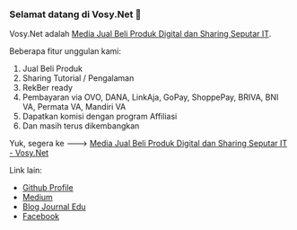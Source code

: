 ### Selamat datang di Vosy.Net 👋

Vosy.Net adalah [Media Jual Beli Produk Digital dan Sharing Seputar IT](https://vosy.net).

Beberapa fitur unggulan kami:

1. Jual Beli Produk
2. Sharing Tutorial / Pengalaman
3. RekBer ready
4. Pembayaran via OVO, DANA, LinkAja, GoPay, ShoppePay, BRIVA, BNI VA, Permata VA, Mandiri VA
5. Dapatkan komisi dengan program Affiliasi
6. Dan masih terus dikembangkan

Yuk, segera ke ---> [Media Jual Beli Produk Digital dan Sharing Seputar IT - Vosy.Net](https://vosy.net)

Link lain:
- [Github Profile](https://github.com/vosynet)
- [Medium](https://vosynet.medium.com)
- [Blog Journal Edu](http://journal.mhs.blog.mercubuana.ac.id)
- [Facebook](https://facebook.com/vosynet)
